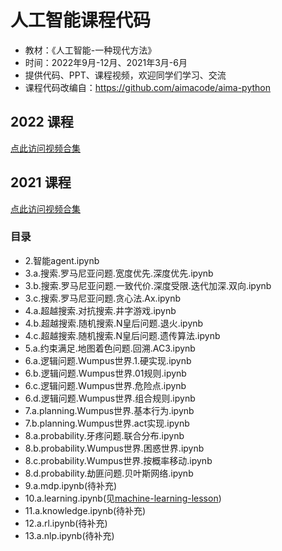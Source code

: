 # 人工智能课程代码

- 教材：《人工智能-一种现代方法》
- 时间：2022年9月-12月、2021年3月-6月
- 提供代码、PPT、课程视频，欢迎同学们学习、交流
- 课程代码改编自：https://github.com/aimacode/aima-python

## 2022 课程
[点此访问视频合集](https://space.bilibili.com/693033162/channel/collectiondetail?sid=680259)


## 2021 课程
[点此访问视频合集](https://space.bilibili.com/693033162/channel/collectiondetail?sid=237821)


### 目录

- 2.智能agent.ipynb
- 3.a.搜索.罗马尼亚问题.宽度优先.深度优先.ipynb
- 3.b.搜索.罗马尼亚问题.一致代价.深度受限.迭代加深.双向.ipynb
- 3.c.搜索.罗马尼亚问题.贪心法.Ax.ipynb
- 4.a.超越搜索.对抗搜索.井字游戏.ipynb
- 4.b.超越搜索.随机搜索.N皇后问题.退火.ipynb
- 4.c.超越搜索.随机搜索.N皇后问题.遗传算法.ipynb
- 5.a.约束满足.地图着色问题.回溯.AC3.ipynb
- 6.a.逻辑问题.Wumpus世界.1.硬实现.ipynb
- 6.b.逻辑问题.Wumpus世界.01规则.ipynb
- 6.c.逻辑问题.Wumpus世界.危险点.ipynb
- 6.d.逻辑问题.Wumpus世界.组合规则.ipynb
- 7.a.planning.Wumpus世界.基本行为.ipynb
- 7.b.planning.Wumpus世界.act实现.ipynb
- 8.a.probability.牙疼问题.联合分布.ipynb
- 8.b.probability.Wumpus世界.困惑世界.ipynb
- 8.c.probability.Wumpus世界.按概率移动.ipynb
- 8.d.probability.劫匪问题.贝叶斯网络.ipynb
- 9.a.mdp.ipynb(待补充)
- 10.a.learning.ipynb(见[machine-learning-lesson](https://github.com/wangyaomail/machine-learning-lesson))
- 11.a.knowledge.ipynb(待补充)
- 12.a.rl.ipynb(待补充)
- 13.a.nlp.ipynb(待补充)


[//]: # (### 1-绪论-8.29)

[//]: # ()
[//]: # ([![]&#40;https://bb-embed.herokuapp.com/embed?v=BV1UU4y1B7kY&#41;]&#40;//player.bilibili.com/player.html?aid=687605957&bvid=BV1UU4y1B7kY&cid=819186240&page=1&#41;)

[//]: # ()
[//]: # (- [1-视频地址]&#40;https://www.bilibili.com/video/BV1UU4y1B7kY&#41;)

[//]: # ()
[//]: # (- [1-课件地址]&#40;https://www.bilibili.com/read/cv18369678&#41;)

[//]: # ()
[//]: # ()
[//]: # (### 2022人工智能-2-智能Agent-9.2)

[//]: # ()
[//]: # ([![]&#40;https://bb-embed.herokuapp.com/embed?v=BV1fe4y1d7s9&#41;]&#40;//player.bilibili.com/player.html?aid=557688147&bvid=BV1fe4y1d7s9&cid=822913230&page=1&#41;)

[//]: # ()
[//]: # (- [1-视频地址]&#40;https://www.bilibili.com/video/BV1fe4y1d7s9&#41;)

[//]: # ()
[//]: # (- [1-课件地址]&#40;https://www.bilibili.com/read/cv18431714&#41;)

[//]: # ()
[//]: # ()
[//]: # (### 2022人工智能-2-智能Agent-代码-9.2)

[//]: # ()
[//]: # ([![]&#40;https://bb-embed.herokuapp.com/embed?v=BV16e411g7d2&#41;]&#40;//player.bilibili.com/player.html?aid=260142686&bvid=BV16e411g7d2&cid=823793511&page=1&#41;)

[//]: # ()
[//]: # (- [1-视频地址]&#40;https://www.bilibili.com/video/BV16e411g7d2&#41;)

